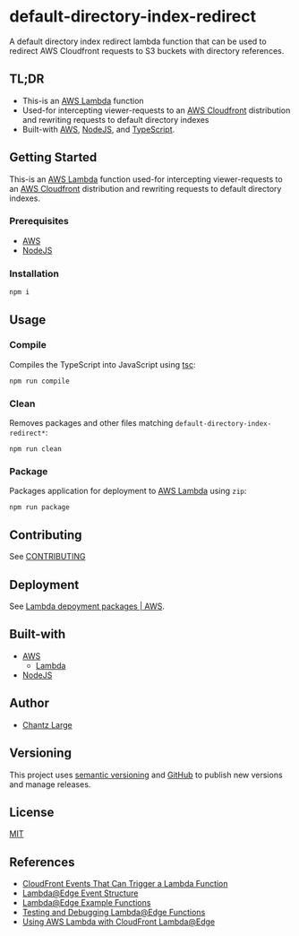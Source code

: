 # default-directory-index-redirect

A default directory index redirect lambda function that can be used to redirect AWS Cloudfront requests to S3 buckets with directory references.

## TL;DR

- This-is an [AWS Lambda](https://aws.amazon.com/lambda/) function
- Used-for intercepting viewer-requests to an [AWS Cloudfront](https://aws.amazon.com/cloudfront/) distribution and rewriting requests to default directory indexes
- Built-with [AWS](https://aws.amazon.com/), [NodeJS](https://nodejs.org/), and [TypeScript](https:typescriptlang.org).

## Getting Started

This-is an [AWS Lambda](https://aws.amazon.com/lambda/) function used-for intercepting viewer-requests to an [AWS Cloudfront](https://aws.amazon.com/cloudfront/) distribution and rewriting requests to default directory indexes.

### Prerequisites

- [AWS](https://aws.amazon.com/)
- [NodeJS](https://nodejs.org/)

### Installation

```shell
npm i
```

## Usage

### Compile

Compiles the TypeScript into JavaScript using [tsc](https://www.npmjs.com/package/typescript):

```shell
npm run compile
```

### Clean

Removes packages and other files matching `default-directory-index-redirect*`:

```shell
npm run clean
```

### Package

Packages application for deployment to [AWS Lambda](https://aws.amazon.com/lambda/) using `zip`:

```shell
npm run package
```

## Contributing

See [CONTRIBUTING](./CONTRIBUTING.md)

## Deployment

See [Lambda depoyment packages | AWS](https://docs.aws.amazon.com/lambda/latest/dg/gettingstarted-package.html).

## Built-with

- [AWS](https://docs.aws.amazon.com/index.html)
  - [Lambda](https://docs.aws.amazon.com/lambda)
- [NodeJS](https://nodejs.org/en/docs/)

## Author

- [Chantz Large](https://chantzlarge.com)

## Versioning

This project uses [semantic versioning](https://semver.org) and [GitHub](https://docs.github.com/en/repositories/releasing-projects-on-github/managing-releases-in-a-repository) to publish new versions and manage releases.

## License

[MIT](./LICENSE)

## References

- [CloudFront Events That Can Trigger a Lambda Function](https://docs.aws.amazon.com/AmazonCloudFront/latest/DeveloperGuide/lambda-cloudfront-trigger-events.html)
- [Lambda@Edge Event Structure](https://docs.aws.amazon.com/AmazonCloudFront/latest/DeveloperGuide/lambda-event-structure.html)
- [Lambda@Edge Example Functions](https://docs.aws.amazon.com/AmazonCloudFront/latest/DeveloperGuide/lambda-examples.html)
- [Testing and Debugging Lambda@Edge Functions](https://docs.aws.amazon.com/AmazonCloudFront/latest/DeveloperGuide/lambda-edge-testing-debugging.html)
- [Using AWS Lambda with CloudFront Lambda@Edge](https://docs.aws.amazon.com/lambda/latest/dg/lambda-edge.html)
